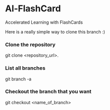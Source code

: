 # Al-FlashCard
Accelerated Learning with FlashCards

Here is a really simple way to clone this branch :)

### Clone the repository
git clone <repository_url>. 

### List all branches
git branch -a   

### Checkout the branch that you want
git checkout <name_of_branch>
